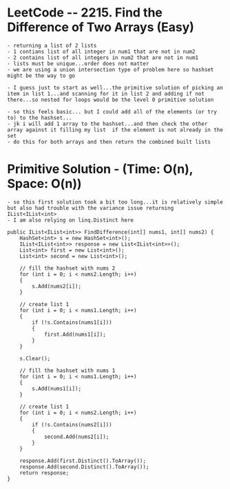 # LeetCode -- 2215. Find the Difference of Two Arrays (Easy)

    - returning a list of 2 lists
    - 1 contians list of all integer in num1 that are not in num2
    - 2 contains list of all integers in num2 that are not in num1
    - lists must be unique...order does not matter
    - we are using a union intersection type of problem here so hashset might be the way to go

    - I guess just to start as well...the primitive solution of picking an item in list 1...and scanning for it in list 2 and adding if not there...so nested for loops would be the level 0 primitive solution

    - so this feels basic... but I could add all of the elements (or try to) to the hashset...
    - jk i will add 1 array to the hashset...and then check the other array against it filling my list  if the element is not already in the set
    - do this for both arrays and then return the combined built lists


# Primitive Solution - (Time: O(n), Space: O(n))

    - so this first solution took a bit too long...it is relatively simple but also had trouble with the variance issue returning IList<IList<int>
    - I am also relying on linq.Distinct here

    public IList<IList<int>> FindDifference(int[] nums1, int[] nums2) {
        HashSet<int> s = new HashSet<int>();
        IList<IList<int>> response = new List<IList<int>>();
        List<int> first = new List<int>();
        List<int> second = new List<int>();

        // fill the hashset with nums 2
        for (int i = 0; i < nums2.Length; i++)
        {
            s.Add(nums2[i]);
        }

        // create list 1
        for (int i = 0; i < nums1.Length; i++)
        {
            if (!s.Contains(nums1[i]))
            {
                first.Add(nums1[i]);
            }
        }

        s.Clear();

        // fill the hashset with nums 1
        for (int i = 0; i < nums1.Length; i++)
        {
            s.Add(nums1[i]);
        }

        // create list 1
        for (int i = 0; i < nums2.Length; i++)
        {
            if (!s.Contains(nums2[i]))
            {
                second.Add(nums2[i]);
            }
        }

        response.Add(first.Distinct().ToArray());
        response.Add(second.Distinct().ToArray());
        return response;
    }
